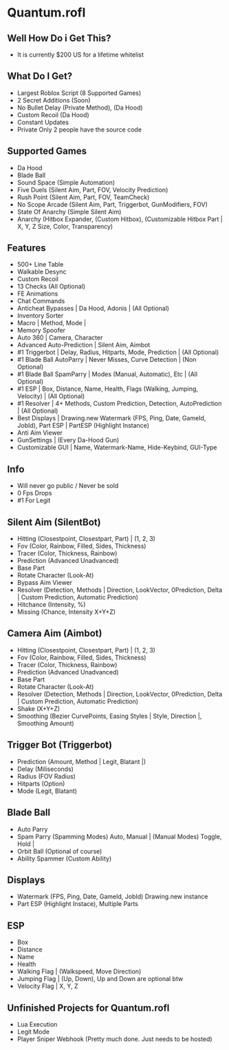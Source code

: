 # Quantum.rofl 

## Well How Do i Get This?

* It is currently $200 US for a lifetime whitelist

## What Do I Get?

* Largest Roblox Script (8 Supported Games)
* 2 Secret Additions (Soon)
* No Bullet Delay (Private Method), (Da Hood)
* Custom Recoil (Da Hood)
* Constant Updates
* Private Only 2 people have the source code

## Supported Games 

* Da Hood
* Blade Ball
* Sound Space (Simple Automation)
* Five Duels (Silent Aim, Part, FOV, Velocity Prediction)
* Rush Point (Silent Aim, Part, FOV, TeamCheck)
* No Scope Arcade (Silent Aim, Part, Triggerbot, GunModifiers, FOV)
* State Of Anarchy (Simple Silent Aim)
* Anarchy (Hitbox Expander, (Custom Hitbox), (Customizable Hitbox Part | X, Y, Z Size, Color, Transparency)

## Features

* 500+ Line Table
* Walkable Desync
* Custom Recoil
* 13 Checks (All Optional)
* FE Animations
* Chat Commands
* Anticheat Bypasses | Da Hood, Adonis | (All Optional)
* Inventory Sorter
* Macro | Method, Mode |
* Memory Spoofer 
* Auto 360 | Camera, Character
* Advanced Auto-Prediction | Silent Aim, Aimbot
* #1 Triggerbot | Delay, Radius, Hitparts, Mode, Prediction | (All Optional)
* #1 Blade Ball AutoParry | Never Misses, Curve Detection | (Non Optional)
* #1 Blade Ball SpamParry | Modes (Manual, Automatic), Etc | (All Optional)
* #1 ESP | Box, Distance, Name, Health, Flags (Walking, Jumping, Velocity) | (All Optional)
* #1 Resolver | 4+ Methods, Custom Prediction, Detection, AutoPrediction | (All Optional)
* Best Displays | Drawing.new Watermark (FPS, Ping, Date, GameId, JobId), Part ESP | PartESP (Highlight Instance)
* Anti Aim Viewer
* GunSettings | (Every Da-Hood Gun)
* Customizable GUI | Name, Watermark-Name, Hide-Keybind, GUI-Type

## Info

* Will never go public / Never be sold
* 0 Fps Drops
* #1 For Legit

## Silent Aim (SilentBot)

* Hitting (Closestpoint, Closestpart, Part) | (1, 2, 3)
* Fov (Color, Rainbow, Filled, Sides, Thickness)
* Tracer (Color, Thickness, Rainbow)
* Prediction (Advanced Unadvanced)
* Base Part
* Rotate Character (Look-At)
* Bypass Aim Viewer
* Resolver (Detection, Methods | Direction, LookVector, 0Prediction, Delta | Custom Prediction, Automatic Prediction)
* Hitchance (Intensity, %)
* Missing (Chance, Intensity X+Y+Z)

## Camera Aim (Aimbot)

* Hitting (Closestpoint, Closestpart, Part) | (1, 2, 3)
* Fov (Color, Rainbow, Filled, Sides, Thickness)
* Tracer (Color, Thickness, Rainbow)
* Prediction (Advanced Unadvanced)
* Base Part
* Rotate Character (Look-At)
* Resolver (Detection, Methods | Direction, LookVector, 0Prediction, Delta | Custom Prediction, Automatic Prediction)
* Shake (X+Y+Z)
* Smoothing (Bezier CurvePoints, Easing Styles | Style, Direction |, Smoothing Amount)

## Trigger Bot (Triggerbot)

* Prediction (Amount, Method | Legit, Blatant |)
* Delay (Miliseconds)
* Radius (FOV Radius)
* Hitparts (Option)
* Mode (Legit, Blatant)

## Blade Ball

* Auto Parry 
* Spam Parry (Spamming Modes) Auto, Manual | (Manual Modes) Toggle, Hold |
* Orbit Ball (Optional of course)
* Ability Spammer (Custom Ability)

## Displays

* Watermark (FPS, Ping, Date, GameId, JobId) Drawing.new instance
* Part ESP (Highlight Instace), Multiple Parts

## ESP

* Box
* Distance
* Name
* Health
* Walking Flag | (Walkspeed, Move Direction)
* Jumping Flag | (Up, Down), Up and Down are optional btw
* Velocity Flag | X, Y, Z

## Unfinished Projects for Quantum.rofl

* Lua Execution
* Legit Mode
* Player Sniper Webhook (Pretty much done. Just needs to be hosted)
